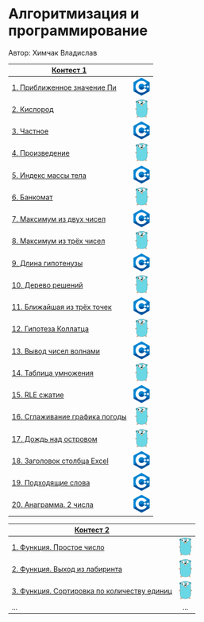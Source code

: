 # Алгоритмизация и программирование

Автор: Химчак Владислав

|[Контест 1](https://contest.yandex.ru/contest/52142/problems/) |  |
| --- | :-: |
| [1. Приближенное значение Пи](./contest_01/01/main.cpp) | ![](./img/cpp.png) |
| [2. Кислород](./contest_01/02/main.go) |  ![](./img/go.png) |
| [3. Частное](./contest_01/03/main.cpp) | ![](./img/cpp.png) |
| [4. Произведение](./contest_01/04/main.go) | ![](./img/go.png) |
| [5. Индекс массы тела](contest_01/05/main.cpp) |  ![](./img/cpp.png) |
| [6. Банкомат](contest_01/06/main.go)| ![](./img/go.png) |
| [7. Максимум из двух чисел](contest_01/07/main.cpp)| ![](./img/cpp.png) |
| [8. Максимум из трёх чисел](contest_01/08/main.go)|  ![](./img/go.png) |
| [9. Длина гипотенузы](contest_01/09/main.cpp)| ![](./img/cpp.png) |
| [10. Дерево решений](contest_01/10/main.go)| ![](./img/go.png) |
| [11. Ближайшая из трёх точек](contest_01/11/main.cpp)|  ![](./img/cpp.png) |
| [12. Гипотеза Коллатца](contest_01/12/main.go)| ![](./img/go.png) |
| [13. Вывод чисел волнами](contest_01/13/main.cpp)| ![](./img/cpp.png) |
| [14. Таблица умножения](contest_01/14/main.go)|  ![](./img/go.png) |
| [15. RLE сжатие](contest_01/15/main.cpp)| ![](./img/cpp.png) |
| [16. Сглаживание графика погоды](contest_01/16/main.go)| ![](./img/go.png) |
| [17. Дождь над островом](contest_01/17/main.go)|  ![](./img/go.png) |
| [18. Заголовок столбца Excel](contest_01/18/main.cpp)| ![](./img/cpp.png) |
| [19. Подходящие слова](contest_01/19/main.cpp)| ![](./img/cpp.png) |
| [20. Анаграмма. 2 числа](contest_01/20/main.cpp)|  ![](./img/cpp.png) |

|[Контест 2](https://contest.yandex.ru/contest/52676/problems/) |  |
| --- | :-: |
| [1. Функция. Простое число](./contest_02/01/main.go) | ![](./img/go.png) |
| [2. Функция. Выход из лабиринта](./contest_02/02/main.go) |  ![](./img/go.png) |
| [3. Функция. Сортировка по количеству единиц](./contest_02/03/main.go) | ![](./img/go.png) |
| ... | ... |

